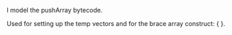 I model the pushArray bytecode.

Used for setting up the temp vectors and for the brace array construct: { }.